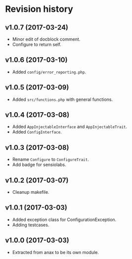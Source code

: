 Revision history
=================================

v1.0.7 (2017-03-24)
---------------------------------

* Minor edit of docblock comment.
* Configure to return self.


v1.0.6 (2017-03-10)
---------------------------------

* Added `config/error_reporting.php`.


v1.0.5 (2017-03-09)
---------------------------------

* Added `src/functions.php` with general functions.


v1.0.4 (2017-03-08)
---------------------------------

* Added `AppInjectableInterface` and `AppInjectableTrait`.
* Added `ConfigInterface`.


v1.0.3 (2017-03-08)
---------------------------------

* Rename `Configure` to `ConfigureTrait`.
* Add badge for sensiolabs.


v1.0.2 (2017-03-07)
---------------------------------

* Cleanup makefile.


v1.0.1 (2017-03-03)
---------------------------------

* Added exception class for ConfigurationException.
* Adding testcases.


v1.0.0 (2017-03-03)
---------------------------------

* Extracted from anax to be its own module.
